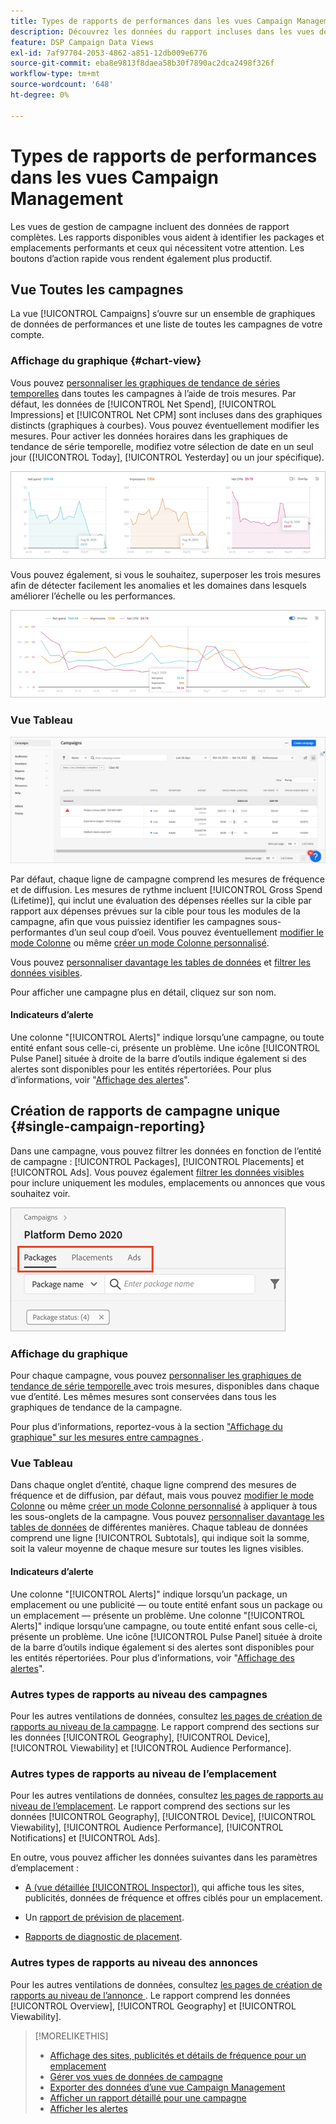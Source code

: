 ```yaml
---
title: Types de rapports de performances dans les vues Campaign Management
description: Découvrez les données du rapport incluses dans les vues de gestion de campagne.
feature: DSP Campaign Data Views
exl-id: 7af97704-2053-4862-a851-12db009e6776
source-git-commit: eba8e9813f8daea58b30f7890ac2dca2498f326f
workflow-type: tm+mt
source-wordcount: '648'
ht-degree: 0%

---
```


# Types de rapports de performances dans les vues Campaign Management

Les vues de gestion de campagne incluent des données de rapport complètes. Les rapports disponibles vous aident à identifier les packages et emplacements performants et ceux qui nécessitent votre attention. Les boutons d’action rapide vous rendent également plus productif.

## Vue Toutes les campagnes

La vue [!UICONTROL Campaigns] s’ouvre sur un ensemble de graphiques de données de performances et une liste de toutes les campagnes de votre compte.

### Affichage du graphique {#chart-view}

Vous pouvez [personnaliser les graphiques de tendance de séries temporelles](campaign-data-views-manage.md#data-visualizations-manage) dans toutes les campagnes à l’aide de trois mesures. Par défaut, les données de [!UICONTROL Net Spend], [!UICONTROL Impressions] et [!UICONTROL Net CPM] sont incluses dans des graphiques distincts (graphiques à courbes). Vous pouvez éventuellement modifier les mesures. Pour activer les données horaires dans les graphiques de tendance de série temporelle, modifiez votre sélection de date en un seul jour ([!UICONTROL Today], [!UICONTROL Yesterday] ou un jour spécifique).

![Graphiques de tendance distincts pour trois mesures](/help/dsp/assets/trend-chart-separate.png)

Vous pouvez également, si vous le souhaitez, superposer les trois mesures afin de détecter facilement les anomalies et les domaines dans lesquels améliorer l’échelle ou les performances.

![diagramme de tendance avec superposition](/help/dsp/assets/trend-chart.png)

### Vue Tableau

![Liste des campagnes](/help/dsp/assets/campaigns-list.png)

Par défaut, chaque ligne de campagne comprend les mesures de fréquence et de diffusion. Les mesures de rythme incluent [!UICONTROL Gross Spend (Lifetime)], qui inclut une évaluation des dépenses réelles sur la cible par rapport aux dépenses prévues sur la cible pour tous les modules de la campagne, afin que vous puissiez identifier les campagnes sous-performantes d’un seul coup d’oeil. Vous pouvez éventuellement [modifier le mode Colonne](campaign-data-views-manage.md#column-view-change) ou même [créer un mode Colonne personnalisé](campaign-data-views-manage.md#column-view-create).

Vous pouvez [personnaliser davantage les tables de données](campaign-data-views-manage.md#data-tables-manage) et [filtrer les données visibles](campaign-data-views-manage.md#filter-data-tables).

Pour afficher une campagne plus en détail, cliquez sur son nom.

#### Indicateurs d’alerte

Une colonne &quot;[!UICONTROL Alerts]&quot; indique lorsqu’une campagne, ou toute entité enfant sous celle-ci, présente un problème. Une icône [!UICONTROL Pulse Panel] située à droite de la barre d’outils indique également si des alertes sont disponibles pour les entités répertoriées. Pour plus d’informations, voir &quot;[Affichage des alertes](campaign-alerts.md)&quot;.

## Création de rapports de campagne unique {#single-campaign-reporting}

Dans une campagne, vous pouvez filtrer les données en fonction de l’entité de campagne : [!UICONTROL Packages], [!UICONTROL Placements] et [!UICONTROL Ads]. Vous pouvez également [filtrer les données visibles](campaign-data-views-manage.md#filter-data-tables) pour inclure uniquement les modules, emplacements ou annonces que vous souhaitez voir.

![Onglets d’entité Campaign](/help/dsp/assets/campaign-subtabs.png)

### Affichage du graphique

Pour chaque campagne, vous pouvez [ personnaliser les graphiques de tendance de série temporelle ](campaign-data-views-manage.md#data-visualizations-manage) avec trois mesures, disponibles dans chaque vue d’entité. Les mêmes mesures sont conservées dans tous les graphiques de tendance de la campagne.

Pour plus d’informations, reportez-vous à la section [ &quot;Affichage du graphique&quot; sur les mesures entre campagnes ](#chart-view).

### Vue Tableau

Dans chaque onglet d’entité, chaque ligne comprend des mesures de fréquence et de diffusion, par défaut, mais vous pouvez [modifier le mode Colonne](campaign-data-views-manage.md#column-view-change) ou même [créer un mode Colonne personnalisé](campaign-data-views-manage.md#column-view-create) à appliquer à tous les sous-onglets de la campagne. Vous pouvez [personnaliser davantage les tables de données](campaign-data-views-manage.md#data-tables-manage) de différentes manières. Chaque tableau de données comprend une ligne [!UICONTROL Subtotals], qui indique soit la somme, soit la valeur moyenne de chaque mesure sur toutes les lignes visibles.

#### Indicateurs d’alerte

Une colonne &quot;[!UICONTROL Alerts]&quot; indique lorsqu’un package, un emplacement ou une publicité — ou toute entité enfant sous un package ou un emplacement — présente un problème. Une colonne &quot;[!UICONTROL Alerts]&quot; indique lorsqu’une campagne, ou toute entité enfant sous celle-ci, présente un problème. Une icône [!UICONTROL Pulse Panel] située à droite de la barre d’outils indique également si des alertes sont disponibles pour les entités répertoriées. Pour plus d’informations, voir &quot;[Affichage des alertes](campaign-alerts.md)&quot;.

### Autres types de rapports au niveau des campagnes

Pour les autres ventilations de données, consultez [les pages de création de rapports au niveau de la campagne](/help/dsp/campaign-management/campaigns/campaign-view-report.md). Le rapport comprend des sections sur les données [!UICONTROL Geography], [!UICONTROL Device], [!UICONTROL Viewability] et [!UICONTROL Audience Performance].

### Autres types de rapports au niveau de l’emplacement

Pour les autres ventilations de données, consultez [les pages de rapports au niveau de l’emplacement](/help/dsp/campaign-management/placements/placement-view-report.md). Le rapport comprend des sections sur les données [!UICONTROL Geography], [!UICONTROL Device], [!UICONTROL Viewability], [!UICONTROL Audience Performance], [!UICONTROL Notifications] et [!UICONTROL Ads].

En outre, vous pouvez afficher les données suivantes dans les paramètres d’emplacement :

* [A (vue détaillée [!UICONTROL Inspector])](placement-details-view.md), qui affiche tous les sites, publicités, données de fréquence et offres ciblés pour un emplacement.

* Un [rapport de prévision de placement](/help/dsp/campaign-management/reports/placement-forecast.md).

* [Rapports de diagnostic de placement](/help/dsp/campaign-management/reports/placement-diagnostics.md).


### Autres types de rapports au niveau des annonces

Pour les autres ventilations de données, consultez [les pages de création de rapports au niveau de l’annonce ](/help/dsp/campaign-management/ads/ad-view-report.md). Le rapport comprend les données [!UICONTROL Overview], [!UICONTROL Geography] et [!UICONTROL Viewability].

>[!MORELIKETHIS]
>
>* [Affichage des sites, publicités et détails de fréquence pour un emplacement](placement-details-view.md)
>* [Gérer vos vues de données de campagne](campaign-data-views-manage.md)
>* [Exporter des données d’une vue Campaign Management](campaign-export-data.md)
>* [Afficher un rapport détaillé pour une campagne](/help/dsp/campaign-management/campaigns/campaign-view-report.md)
>* [Afficher les alertes](campaign-alerts.md)
